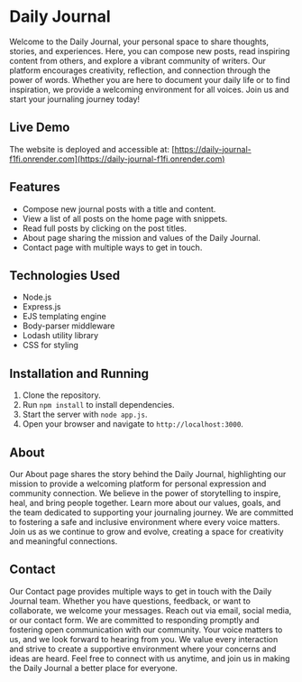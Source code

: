 # Daily Journal

Welcome to the Daily Journal, your personal space to share thoughts, stories, and experiences. Here, you can compose new posts, read inspiring content from others, and explore a vibrant community of writers. Our platform encourages creativity, reflection, and connection through the power of words. Whether you are here to document your daily life or to find inspiration, we provide a welcoming environment for all voices. Join us and start your journaling journey today!

## Live Demo

The website is deployed and accessible at: [https://daily-journal-f1fi.onrender.com](https://daily-journal-f1fi.onrender.com)

## Features

- Compose new journal posts with a title and content.
- View a list of all posts on the home page with snippets.
- Read full posts by clicking on the post titles.
- About page sharing the mission and values of the Daily Journal.
- Contact page with multiple ways to get in touch.

## Technologies Used

- Node.js
- Express.js
- EJS templating engine
- Body-parser middleware
- Lodash utility library
- CSS for styling

## Installation and Running

1. Clone the repository.
2. Run `npm install` to install dependencies.
3. Start the server with `node app.js`.
4. Open your browser and navigate to `http://localhost:3000`.

## About

Our About page shares the story behind the Daily Journal, highlighting our mission to provide a welcoming platform for personal expression and community connection. We believe in the power of storytelling to inspire, heal, and bring people together. Learn more about our values, goals, and the team dedicated to supporting your journaling journey. We are committed to fostering a safe and inclusive environment where every voice matters. Join us as we continue to grow and evolve, creating a space for creativity and meaningful connections.

## Contact

Our Contact page provides multiple ways to get in touch with the Daily Journal team. Whether you have questions, feedback, or want to collaborate, we welcome your messages. Reach out via email, social media, or our contact form. We are committed to responding promptly and fostering open communication with our community. Your voice matters to us, and we look forward to hearing from you. We value every interaction and strive to create a supportive environment where your concerns and ideas are heard. Feel free to connect with us anytime, and join us in making the Daily Journal a better place for everyone.
